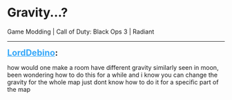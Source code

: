 # Gravity...?
Game Modding | Call of Duty: Black Ops 3 | Radiant

---
<strong style="font-size: 1.4em;"><span style="text-decoration: underline;text-decoration-color: #34a7f9;"><span style="color:#34a7f9;">LordDebino</span></span>:</strong>

<p>how would one make a room have different gravity similarly seen in moon, been wondering how to do this for a while and i know you can change the gravity for the whole map just dont know how to do it for a specific part of the map</p>
